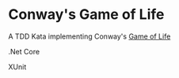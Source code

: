 # Conway's Game of Life

A TDD Kata implementing Conway's [Game of Life](http://www.conwaylife.com/w/index.php?title=Conway%27s_Game_of_Life)

.Net Core

XUnit
